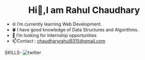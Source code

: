 <center><h1>Hi👋,I am Rahul Chaudhary</h1> </center>

- 🌐 I’m currently learning Web Development.
- 🍀 I have good knowledge of Data Structures and Algorithms.
- 🤔 I’m looking for internship opportunities
- 📫Contact : chaudharyrahul9315@gmail.com

SKILLS-
![twitter](https://img.shields.io/badge/X?style=for-the-badge&logo=Codecov&logoColor=white)
